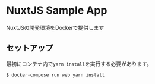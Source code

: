 # NuxtJS Sample App
NuxtJSの開発環境をDockerで提供します

## セットアップ
最初にコンテナ内で`yarn install`を実行する必要があります。
```bash
$ docker-compose run web yarn install
```
